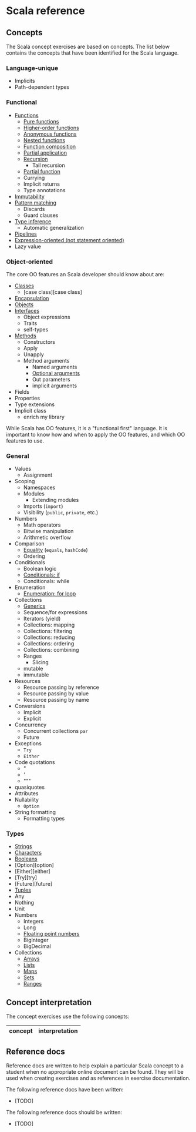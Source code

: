 # Scala reference

## Concepts

The Scala concept exercises are based on concepts. The list below contains the concepts that have been identified for the Scala language.

### Language-unique

- Implicits
- Path-dependent types

### Functional

- [Functions][functions]
  - [Pure functions][pure_functions]
  - [Higher-order functions][higher_order_functions]
  - [Anonymous functions][anonymous_functions]
  - [Nested functions][nested_functions]
  - [Function composition][function_composition]
  - [Partial application][partial_application]
  - [Recursion][recursion]
    - Tail recursion
  - [Partial function][partial_function]
  - Currying
  - Implicit returns
  - Type annotations
- [Immutability][immutability]
- [Pattern matching][pattern_matching]
  - Discards
  - Guard clauses
- [Type inference][type_inference]
  - Automatic generalization
- [Pipelines][pipelines]
- [Expression-oriented (not statement oriented)][expression_oriented]
- Lazy value

### Object-oriented

The core OO features an Scala developer should know about are:

- [Classes][classes]
  - [case class][case class]
- [Encapsulation][encapsulation]
- [Objects][objects]
- [Interfaces][interfaces]
  - Object expressions
  - Traits
  - self-types
- [Methods][methods]
  - Constructors
  - Apply
  - Unapply
  - Method arguments
    - Named arguments
    - [Optional arguments][optional_arguments]
    - Out parameters
    - implicit arguments
- Fields
- Properties
- Type extensions
- Implicit class
    - enrich my library

While Scala has OO features, it is a "functional first" language. It is important to know how and when to apply the OO features, and which OO features to use.

### General

- Values
  - Assignment
- Scoping
  - Namespaces
  - Modules
    - Extending modules
  - Imports (`import`)
  - Visibility (`public`, `private`, etc.)
- Numbers
  - Math operators
  - Bitwise manipulation
  - Arithmetic overflow
- Comparison
  - [Equality][equality] (`equals`, `hashCode`)
  - Ordering
- Conditionals
  - Boolean logic
  - [Conditionals: if][conditionals]
  - Conditionals: while
- Enumeration
  - [Enumeration: for loop][enumeration]
- Collections
  - [Generics][generics]
  - Sequence/for expressions
  - Iterators (yield)
  - Collections: mapping
  - Collections: filtering
  - Collections: reducing
  - Collections: ordering
  - Collections: combining
  - Ranges
    - Slicing
  - mutable
  - immutable
- Resources
  - Resource passing by reference
  - Resource passing by value
  - Resource passing by name
- Conversions
  - Implicit
  - Explicit
- Concurrency
  - Concurrent collections `par`
  - Future
- Exceptions
  - `Try`
  - `Either`
- Code quotations
  - "
  - '
  - """
- quasiquotes
- Attributes
- Nullability
  - `Option`
- String formatting
  - Formatting types

### Types

- [Strings][string]
- [Characters][char]
- [Booleans][bool]
- [Option][option]
- [Either][either]
- [Try][try]
- [Future][future]
- [Tuples][tuple]
- Any
- Nothing
- Unit
- Numbers
  - Integers
  - Long
  - [Floating point numbers][floating-point-number]
  - BigInteger
  - BigDecimal
- Collections
  - [Arrays][array]
  - [Lists][list]
  - [Maps][map]
  - [Sets][set]
  - [Ranges][range]

## Concept interpretation

The concept exercises use the following concepts:

| concept | interpretation |
| ------- | -------------- |


## Reference docs

Reference docs are written to help explain a particular Scala concept to a student when no appropriate online document can be found. They will be used when creating exercises and as references in exercise documentation.

The following reference docs have been written:

- [TODO]

The following reference docs should be written:

- [TODO]

[encapsulation]: ../../../reference/concepts/encapsulation.md
[classes]: ../../../reference/concepts/classes.md
[objects]: ../../../reference/concepts/objects.md
[composition]: ../../../reference/concepts/composition.md
[inheritance]: ../../../reference/concepts/inheritance.md
[interfaces]: ../../../reference/concepts/interfaces.md
[polymorphism]: ../../../reference/concepts/polymorphism.md
[methods]: ../../../reference/concepts/methods.md
[immutability]: ../../../reference/concepts/immutability.md
[pattern_matching]: ../../../reference/concepts/pattern_matching.md
[higher_order_functions]: ../../../reference/concepts/higher_order_functions.md
[type_inference]: ../../../reference/concepts/type_inference.md
[anonymous_functions]: ../../../reference/concepts/anonymous_functions.md
[recursion]: ../../../reference/concepts/recursion.md
[nested_functions]: ../../../reference/concepts/nested_functions.md
[equality]: ../../../reference/concepts/sameness.md
[conditionals]: ../../../reference/concepts/conditionals.md
[enumeration]: ../../../reference/concepts/enumeration.md
[generics]: ../../../reference/concepts/generics.md
[bool]: ../../../reference/types/boolean.md
[string]: ../../../reference/types/string.md
[char]: ../../../reference/types/char.md
[array]: ../../../reference/types/array.md
[list]: ../../../reference/types/list.md
[map]: ../../../reference/types/map.md
[set]: ../../../reference/types/set.md
[class]: ../../../reference/types/class.md
[tuple]: ../../../reference/types/tuple.md
[range]: ../../../reference/types/range.md
[optional_arguments]: ../../../reference/concepts/default_arguments.md
[functions]: ../../../reference/types/function.md
[variables]: ../../../reference/concepts/variables.md
[pure_functions]: ../../../reference/concepts/pure_functions.md
[partial_function]: ../../../reference/concepts/partial_functions.md
[function_composition]: ../../../reference/concepts/function_composition.md
[partial_application]: ../../../reference/concepts/partial_application.md
[recursion]: ../../../reference/concepts/recursion.md
[pipelines]: ../../../reference/concepts/pipelines.md
[expression_oriented]: ../../../reference/concepts/expression_oriented.md
[floating-point-number]: ../../../reference/types/floating_point_number.md
